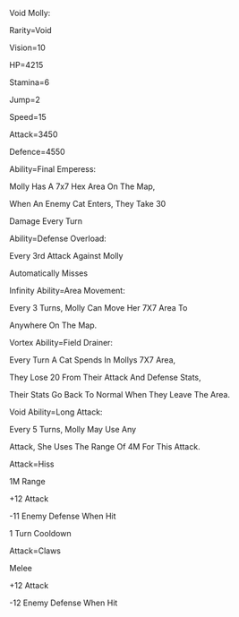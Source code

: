 Void Molly:

Rarity=Void

Vision=10

HP=4215

Stamina=6

Jump=2

Speed=15

Attack=3450

Defence=4550

Ability=Final Emperess:

Molly Has A 7x7 Hex Area On The Map,

When An Enemy Cat Enters, They Take 30

Damage Every Turn

Ability=Defense Overload:

Every 3rd Attack Against Molly

Automatically Misses

Infinity Ability=Area Movement:

Every 3 Turns, Molly Can Move Her 7X7 Area To

Anywhere On The Map.

Vortex Ability=Field Drainer:

Every Turn A Cat Spends In Mollys 7X7 Area,

They Lose 20 From Their Attack And Defense Stats,

Their Stats Go Back To Normal When They Leave The Area.

Void Ability=Long Attack:

Every 5 Turns, Molly May Use Any

Attack, She Uses The Range Of 4M For This Attack.

Attack=Hiss

1M Range

+12 Attack

-11 Enemy Defense When Hit

1 Turn Cooldown

Attack=Claws

Melee

+12 Attack

-12 Enemy Defense When Hit

